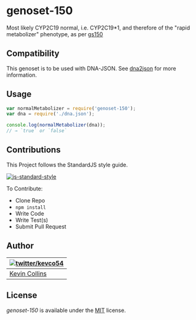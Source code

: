 # genoset-150

Most likely CYP2C19 normal, i.e. CYP2C19*1, and therefore of the "rapid metabolizer" phenotype, as per [gs150](http://www.snpedia.com/index.php/Gs150)

## Compatibility

This genoset is to be used with DNA-JSON. See [dna2json](https://github.com/genomejs/dna2json) for more information.

## Usage

```js
var normalMetabolizer = require('genoset-150');
var dna = require('./dna.json');

console.log(normalMetabolizer(dna));
// → `true` or `false`
```

## Contributions

This Project follows the StandardJS style guide.

[![js-standard-style](https://cdn.rawgit.com/feross/standard/master/badge.svg)](https://github.com/feross/standard)

To Contribute:

- Clone Repo
- `npm install`
- Write Code
- Write Test(s)
- Submit Pull Request


## Author

| [![twitter/kevco54](https://gravatar.com/avatar/c3f0cac49ad7d267cb58499a86bfdd19)](https://twitter.com/kevco54 "Follow @kevco54 on Twitter") |
|---|
| [Kevin Collins](https://iamkevin.co/) |

## License

_genoset-150_ is available under the [MIT](https://mths.be/mit) license.

